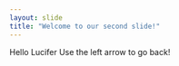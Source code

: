 ```yaml
---
layout: slide
title: "Welcome to our second slide!"
---
```

Hello Lucifer
Use the left arrow to go back!
